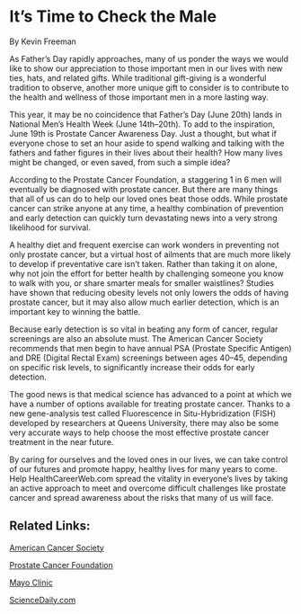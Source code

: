 # It’s Time to Check the Male

By Kevin Freeman

As Father’s Day rapidly approaches, many of us ponder the ways we would like to show our appreciation to those important men in our lives with new ties, hats, and related gifts. While traditional gift-giving is a wonderful tradition to observe, another more unique gift to consider is to contribute to the health and wellness of those important men in a more lasting way. 

This year, it may be no coincidence that Father’s Day (June 20th) lands in National Men’s Health Week (June 14th–20th). To add to the inspiration, June 19th is Prostate Cancer Awareness Day. Just a thought, but what if everyone chose to set an hour aside to spend walking and talking with the fathers and father figures in their lives about their health? How many lives might be changed, or even saved, from such a simple idea?

According to the Prostate Cancer Foundation, a staggering 1 in 6 men will eventually be diagnosed with prostate cancer. But there are many things that all of us can do to help our loved ones beat those odds. While prostate cancer can strike anyone at any time, a healthy combination of prevention and early detection can quickly turn devastating news into a very strong likelihood for survival. 

A healthy diet and frequent exercise can work wonders in preventing not only prostate cancer, but a virtual host of ailments that are much more likely to develop if preventative care isn’t taken. Rather than taking it on alone, why not join the effort for better health by challenging someone you know to walk with you, or share smarter meals for smaller waistlines? Studies have shown that reducing obesity levels not only lowers the odds of having prostate cancer, but it may also allow much earlier detection, which is an important key to winning the battle. 

Because early detection is so vital in beating any form of cancer, regular screenings are also an absolute must. The American Cancer Society recommends that men begin to have annual PSA (Prostate Specific Antigen) and DRE (Digital Rectal Exam) screenings between ages 40–45, depending on specific risk levels, to significantly increase their odds for early detection. 

The good news is that medical science has advanced to a point at which we have a number of options available for treating prostate cancer. Thanks to a new gene-analysis test called Fluorescence in Situ-Hybridization (FISH) developed by researchers at Queens University, there may also be some very accurate ways to help choose the most effective prostate cancer treatment in the near future. 

By caring for ourselves and the loved ones in our lives, we can take control of our futures and promote happy, healthy lives for many years to come. Help HealthCareerWeb.com spread the vitality in everyone’s lives by taking an active approach to meet and overcome difficult challenges like prostate cancer and spread awareness about the risks that many of us will face.    

## Related Links:

[American Cancer Society](http://www.cancer.org/docroot/home/index.asp)

[Prostate Cancer Foundation](http://www.pcf.org/site/c.leJRIROrEpH/b.5699537/k.BEF4/Home.htm)

[Mayo Clinic](http://www.mayoclinic.com/health/prostate-cancer/DS00043)

[ScienceDaily.com](http://www.sciencedaily.com/releases/2010/05/100512141916.htm)

